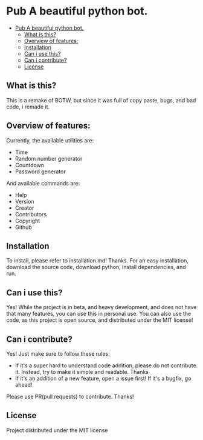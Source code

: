 # Pub A beautiful python bot. 

- [Pub A beautiful python bot.](#pub-a-beautiful-python-bot)
  - [What is this?](#what-is-this)
  - [Overview of features:](#overview-of-features)
  - [Installation](#installation)
  - [Can i use this?](#can-i-use-this)
  - [Can i contribute?](#can-i-contribute)
  - [License](#license)

## What is this?
This is a remake of BOTW, but since it was full of copy paste, bugs, and bad code, i remade it.

## Overview of features:
Currently, the available utilities are:
- Time 
- Random number generator 
- Countdown 
- Password generator

And available commands are:
- Help 
- Version 
- Creator 
- Contributors 
- Copyright 
- Github

## Installation
To install, please refer to installation.md! Thanks. For an easy installation, download the source code, download python, install dependencies, and run.
## Can i use this?
Yes! While the project is in beta, and heavy development, and does not have that many features, you can use this in personal use. You can also use the code, as this project is open source, and distributed under the MIT license!

## Can i contribute?
Yes! Just make sure to follow these rules:

- If it's a super hard to understand code addition, please do not contribute it. Instead, try to make it simple and readable. Thanks
- If it's an addition of a new feature, open a issue first! If it's a bugfix, go ahead!

Please use PR(pull requests) to contribute. Thanks! 

## License
Project distributed under the MIT license